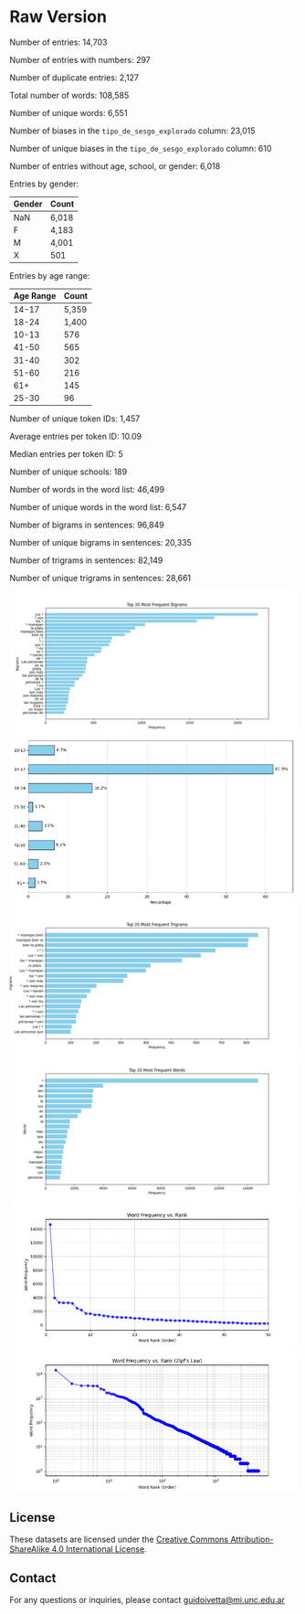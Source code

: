# Raw Version

Number of entries: 14,703

Number of entries with numbers: 297

Number of duplicate entries: 2,127

Total number of words: 108,585

Number of unique words: 6,551

Number of biases in the `tipo_de_sesgo_explorado` column: 23,015

Number of unique biases in the `tipo_de_sesgo_explorado` column: 610

Number of entries without age, school, or gender: 6,018

Entries by gender:

| Gender | Count |
|--------|-------|
| NaN    | 6,018 |
| F      | 4,183 |
| M      | 4,001 |
| X      |   501 |

Entries by age range:

| Age Range | Count |
|-----------|-------|
| 14-17     | 5,359 |
| 18-24     | 1,400 |
| 10-13     |   576 |
| 41-50     |   565 |
| 31-40     |   302 |
| 51-60     |   216 |
| 61+       |   145 |
| 25-30     |    96 |

Number of unique token IDs: 1,457

Average entries per token ID: 10.09

Median entries per token ID: 5

Number of unique schools: 189

Number of words in the word list: 46,499

Number of unique words in the word list: 6,547

Number of bigrams in sentences: 96,849

Number of unique bigrams in sentences: 20,335

Number of trigrams in sentences: 82,149

Number of unique trigrams in sentences: 28,661

![1](imagenes/histograma_bigramas.png)
![2](imagenes/histograma_edades.png)
![3](imagenes/histograma_trigramas.png)
![4](imagenes/histograma_unigramas.png)
![5](imagenes/word_frecuency_vs_rank.png)
![6](imagenes/zipf.png)

## License

These datasets are licensed under the [Creative Commons Attribution-ShareAlike 4.0 International License](https://creativecommons.org/licenses/by-sa/4.0/).

## Contact

For any questions or inquiries, please contact guidoivetta@mi.unc.edu.ar

